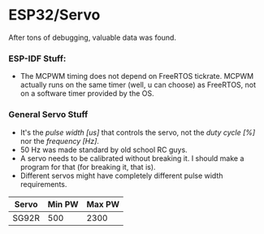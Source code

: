 # ESP32/Servo

After tons of debugging, valuable data was found.

### ESP-IDF Stuff:
- The MCPWM timing does not depend on FreeRTOS tickrate. MCPWM actually runs on the same timer (well, u can choose) as FreeRTOS, not on a software timer provided by the OS.


### General Servo Stuff 
- It's the _pulse width [us]_ that controls the servo, not the _duty cycle [%]_ nor the _frequency [Hz]_.
- 50 Hz was made standard by old school RC guys.
- A servo needs to be calibrated without breaking it. I should make a program for that (for breaking it, that is).
- Different servos might have completely different pulse width requirements.

|Servo|Min PW|Max PW|
|-----|------|------|
|SG92R|500   |2300



